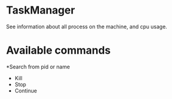 # TaskManager

See information about all process on the machine, and cpu usage.

# Available commands
*Search from pid or name
* Kill
* Stop
* Continue
